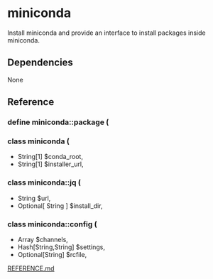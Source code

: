 # miniconda

Install miniconda and provide an interface to install packages inside
miniconda.

## Dependencies
None
 
## Reference
 
### define miniconda::package (
### class miniconda (
-  String[1] $conda_root,
-  String[1] $installer_url,
### class miniconda::jq (
-  String             $url,
-  Optional[ String ] $install_dir,
### class miniconda::config (
-  Array               $channels,
-  Hash[String,String] $settings,
-  Optional[String]    $rcfile,

[REFERENCE.md](REFERENCE.md)
